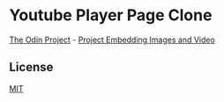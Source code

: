 # Youtube Player Page Clone
[The Odin Project](https://www.theodinproject.com/) - [Project Embedding Images and Video](https://www.theodinproject.com/lessons/embedding-images-and-video)

## License
[MIT](https://mit-license.org/)
